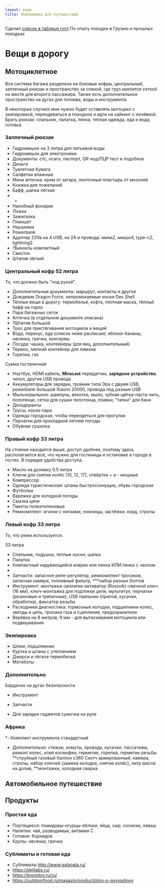 ```yaml
---
layout: page
title: Экипировка для путешествий
---
```


Сделал [список в таблице гугл](https://clck.ru/LhxZZ)
По опыту поездки в Грузию и прошлых поездках

# Вещи в дорогу

## Мотоциклетное

Вся система багажа разделена на боковые кофры, центральный, заплечный рюкзак и пространство за спиной, где груз крепится сеткой на месте для второго пассажира. Также есть дополнительное пространство на дугах для топлива, воды и инструмента.

В некоторых случаях мне нужно будет оставлять мотоцикл с экипировкой, переодеваться в походное и идти на хайкинг с ночёвкой.
Брать рюкзак: спальник, палатка, пенка, теплая одежда, еда и вода, готовка

### Заплечный рюкзак

- Гидромешок на 3 литра для питьевой воды
- Гидромешок для электроники
- Документы: стс, осаго, паспорт, QR-код/ПЦР тест и подобное
- Деньги
- Туалетная бумага
- Салфетки влажные
- Мини аптечка: крем от загара, ленточный пластырь от мозолей
- Книжка для пожеланий
- Бафф, шапка лёгкая
- -
- Налобный фонарик
- Ложка
- Зажигалка
- Планшет
- Наушники
- Powerbank
- Адаптер 220в на 4 USB, на 2А и провода: мини*2, микро*4, type-c*2, lightning*2
- ?Бинокль компактный
- Свисток
- Штатив лёгкий

### Центральный кофр 52 литра

То, что должно быть "под рукой".

- Дополнительные документы: маршрут, контакты и другое
- Дождевик Dragon Force, непромокаемые носки Dex Shell
- Тёплые вещи в дорогу: термобельё, кофта, плотная маска, тёплый бафф на горло
- Пара багажных сеток
- Аптечка (в отдельном документе описана)
- ?Штатив большой
- Трос для пристёгивания мотоцикла и вещей
- Вода, перекус, еда (список ниже расписан): яблоки-бананы, овсянка, гречка, консервы
- Посуда: чашка, контейнеры (для яиц, дополнительный)
- Термос, мелкий контейнер для лимона
- Горелка, газ

Сумка гостиничная
- Ноутбук, HDMI кабель, **Miracast** передатчик, **зарядное устройство**, чехол, другие USB провода
- Аккумуляторы для зарядки, тройник типа Эра с двумя USB, powerbank большой Xiaomi 20000, провода под разные USB
- Мыльнорыльное: шампунь, вехотка, мыло, зубная щётка-паста-нить, полотенце, сетка для сушки полотенца, плавки, "тапки" для бани
- Дезодоранты
- Трусы, носки пара
- Одежда городская, чтобы переодеться для прогулки
- Перчатки для прохладной летней погоды
- Обувная сушилка

### Правый кофр 33 литра

На стоянке находится выше, доступ удобнее, поэтому здесь располагается всё, что нужно для гостиницы и остановке в городе в гостях. В порядке удобства доступа.

- Масло на доливку 0.5 литра
- Ключи для снятия колёс (10, 12, 17), отвёртки + и - мощные
- Компрессор
- Одежда туристическая: штаны быстросохнущие, обувь городская
- Футболки
- Варежки для холодной погоды
- Смазка цепи
- Пакеты полиэтиленовые
- Ремкомплект: иголки с нитками, ножницы, застёжки, корд, стропы

### Левый кофр 33 литра

То, что реже используется.

33 литра
- Спальник, подушка, теплые носки, шапка
- Палатка
- Компактный надувающийся коврик или пенка ИЛИ пенка с чехлом
- 
- Запчасти: запасное реле-регулятор, ремкомплект тросиков, запасная камера, топливный фильтр, ***набор разных болтов
- Инструмент: монтажки-заплатки-активатор (Rossvik)-свечной ключ (16 мм), ключ-монтажка для подтяжки цепи, мультитул, перчатки (резиновые и тряпичные), USB паяльник (припой, кусачки, обработка), фиксатор резьбы
- Расходники диагностика: тормозные колодки, подшипники колес, звёзды и цепь, тросики газа и сцепления, предохранители
-  Верёвка на 8 метров, 9 мм - для вытаскивания мотоцикла или подвешивания

### Экипировка
- Шлем, подшлемник
- Куртка и штаны с утеплением
- Джерси и лёгкое термобельё
- Мотоботы

### Дополнительно

Бардачок на дугах безопасности

- Инструмент
- Запчасти

- Для зарядки гаджетов сумочка на руле

### Африка

*- Комплект инструмента стандартный
- Дополнительно: стяжки, хомуты, провода, кусачки, пассатижи, ремонт колес, клей космофен, герметик, горелка, герметик резьбы **струйный газовый баллон с360
Скотч армированный, камера, стропы, набор ключей (замена колодок, снятие колёс), литр масла на долив, **монтажки, холодная сварка


## Автомобильное путешествие




## Продукты


### Простая еда

- Портящееся: помидоры-огурцы-яблоки, яйца, сыр, сосиски, лаваш
- Напитки: чай, разводимые, витамин C
- Готовое: Корнидов
- Крупы: овсянка, гречка

### Сублиматы и готовая еда

- Сублиматы http://www.galagala.ru/
- https://delilabs.ru/
- https://kronidov.ru/ru/
- https://outdoorfood.ru/magazin/product/plov-s-govyadinoy